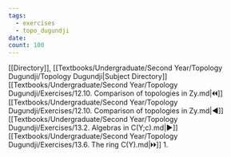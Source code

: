 ```yaml
---
tags:
  - exercises
  - topo_dugundji
date: 
count: 100
---
```

[[Directory]], [[Textbooks/Undergraduate/Second Year/Topology Dugundji/Topology Dugundji|Subject Directory]]
[[Textbooks/Undergraduate/Second Year/Topology Dugundji/Exercises/12.10. Comparison of topologies in Zy.md|🞀🞀]] [[Textbooks/Undergraduate/Second Year/Topology Dugundji/Exercises/12.10. Comparison of topologies in Zy.md|◀]] [[Textbooks/Undergraduate/Second Year/Topology Dugundji/Exercises/13.2. Algebras in C(Y;c).md|▶]] [[Textbooks/Undergraduate/Second Year/Topology Dugundji/Exercises/13.6. The ring C(Y).md|🞂🞂]]
1. 